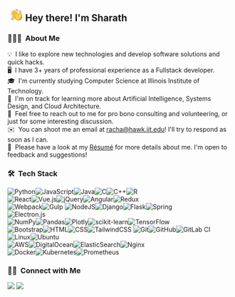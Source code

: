 

<img alt="Night Coding" src="./assets/Hand%20Wave.gif" width='40' align="left"/><h2>Hey there! I'm Sharath</h2>

### 👨🏻‍💻 &nbsp;About Me

💡 &nbsp;I like to explore new technologies and develop software solutions and quick hacks.\
🖥️ &nbsp;I have 3+ years of professional experience as a Fullstack developer.\
🎓 &nbsp;I'm currently studying Computer Science at Illinois Institute of Technology.\
🌱 &nbsp;I'm on track for learning more about Artificial Intelligence, Systems Design, and Cloud Architecture.\
💬 &nbsp;Feel free to reach out to me for pro bono consulting and volunteering, or just for some interesting discussion.\
✉️ &nbsp;You can shoot me an email at racha@hawk.iit.edu! I'll try to respond as soon as I can.\
📄 &nbsp;Please have a look at my [Résumé](https://drive.google.com/file/d/1-nCkRY6k0UcW2yEOw4EL5pa0xNR7JppL/view?usp=sharing) for more details about me. I'm open to feedback and suggestions!

### 🛠 &nbsp;Tech Stack

![Python](https://img.shields.io/badge/python-3670A0?style=for-the-badge&logo=python&logoColor=ffdd54)![JavaScript](https://img.shields.io/badge/javascript-%23323330.svg?style=for-the-badge&logo=javascript&logoColor=%23F7DF1E)![Java](https://img.shields.io/badge/java-%23ED8B00.svg?style=for-the-badge&logo=openjdk&logoColor=white)![C](https://img.shields.io/badge/c-%2300599C.svg?style=for-the-badge&logo=c&logoColor=white)![C++](https://img.shields.io/badge/c++-%2300599C.svg?style=for-the-badge&logo=c%2B%2B&logoColor=white)![R](https://img.shields.io/badge/r-%23276DC3.svg?style=for-the-badge&logo=r&logoColor=white)\
![React](https://img.shields.io/badge/react-%2320232a.svg?style=for-the-badge&logo=react&logoColor=%2361DAFB)![Vue.js](https://img.shields.io/badge/vuejs-%2335495e.svg?style=for-the-badge&logo=vuedotjs&logoColor=%234FC08D)![jQuery](https://img.shields.io/badge/jquery-%230769AD.svg?style=for-the-badge&logo=jquery&logoColor=white)![Angular](https://img.shields.io/badge/angular-%23DD0031.svg?style=for-the-badge&logo=angular&logoColor=white)![Redux](https://img.shields.io/badge/redux-%23593d88.svg?style=for-the-badge&logo=redux&logoColor=white)\
![Webpack](https://img.shields.io/badge/webpack-%238DD6F9.svg?style=for-the-badge&logo=webpack&logoColor=black)![Gulp](https://img.shields.io/badge/GULP-%23CF4647.svg?style=for-the-badge&logo=gulp&logoColor=white)
![NodeJS](https://img.shields.io/badge/node.js-6DA55F?style=for-the-badge&logo=node.js&logoColor=white)![Django](https://img.shields.io/badge/django-%23092E20.svg?style=for-the-badge&logo=django&logoColor=white)![Flask](https://img.shields.io/badge/flask-%23000.svg?style=for-the-badge&logo=flask&logoColor=white)![Spring](https://img.shields.io/badge/spring-%236DB33F.svg?style=for-the-badge&logo=spring&logoColor=white)\
![Electron.js](https://img.shields.io/badge/Electron-191970?style=for-the-badge&logo=Electron&logoColor=white)\
![NumPy](https://img.shields.io/badge/numpy-%23013243.svg?style=for-the-badge&logo=numpy&logoColor=white)![Pandas](https://img.shields.io/badge/pandas-%23150458.svg?style=for-the-badge&logo=pandas&logoColor=white)![Plotly](https://img.shields.io/badge/Plotly-%233F4F75.svg?style=for-the-badge&logo=plotly&logoColor=white)![scikit-learn](https://img.shields.io/badge/scikit--learn-%23F7931E.svg?style=for-the-badge&logo=scikit-learn&logoColor=white)![TensorFlow](https://img.shields.io/badge/TensorFlow-%23FF6F00.svg?style=for-the-badge&logo=TensorFlow&logoColor=white)\
![Bootstrap](https://img.shields.io/badge/-Bootstrap-05122A?style=for-the-badge&logo=bootstrap&logoColor=563D7C)![HTML](https://img.shields.io/badge/-HTML-05122A?style=for-the-badge&logo=HTML5)![CSS](https://img.shields.io/badge/-CSS-05122A?style=for-the-badge&logo=CSS3&logoColor=1572B6)![TailwindCSS](https://img.shields.io/badge/tailwindcss-%2338B2AC.svg?style=for-the-badge&logo=tailwind-css&logoColor=white)
![Git](https://img.shields.io/badge/git-%23F05033.svg?style=for-the-badge&logo=git&logoColor=white)![GitHub](https://img.shields.io/badge/-GitHub-05122A?style=for-the-badge&logo=github)![GitLab CI](https://img.shields.io/badge/gitlab%20-%23181717.svg?style=for-the-badge&logo=gitlab)\
![Linux](https://img.shields.io/badge/Linux-FCC624?style=for-the-badge&logo=linux&logoColor=black)![Ubuntu](https://img.shields.io/badge/Ubuntu-E95420?style=for-the-badge&logo=ubuntu&logoColor=white)\
![AWS](https://img.shields.io/badge/AWS-%23FF9900.svg?style=for-the-badge&logo=amazon-aws&logoColor=white)![DigitalOcean](https://img.shields.io/badge/DigitalOcean-%230167ff.svg?style=for-the-badge&logo=digitalOcean&logoColor=white)![ElasticSearch](https://img.shields.io/badge/-ElasticSearch-005571?style=for-the-badge&logo=elasticsearch)![Nginx](https://img.shields.io/badge/nginx-%23009639.svg?style=for-the-badge&logo=nginx&logoColor=white)\
![Docker](https://img.shields.io/badge/docker-%230db7ed.svg?style=for-the-badge&logo=docker&logoColor=white)![Kubernetes](https://img.shields.io/badge/kubernetes-%23326ce5.svg?style=for-the-badge&logo=kubernetes&logoColor=white)![Prometheus](https://img.shields.io/badge/Prometheus-E6522C?style=for-the-badge&logo=Prometheus&logoColor=white)

### 🤝🏻 &nbsp;Connect with Me

<a href="https://www.linkedin.com/in/raja-sharath-chandra-acha-290b48146/"><img src="https://img.shields.io/badge/-Raja Sharath Chandra-0077B5?style=flat&logo=Linkedin&logoColor=white"/></a>
<a href="mailto:racha@hawk.iit.edu"><img src="https://img.shields.io/badge/-racha@hawk.iit.edu-D14836?style=flat&logo=Gmail&logoColor=white"/></a>




<!--
**sharathchandra04/sharathchandra04** is a ✨ _special_ ✨ repository because its `README.md` (this file) appears on your GitHub profile.

Here are some ideas to get you started:

  🖥️
- 🔭 I’m currently working on ...
- 🌱 I’m currently learning ...
- 👯 I’m looking to collaborate on ...
- 🤔 I’m looking for help with ...
- 💬 Ask me about ...
- 📫 How to reach me: ...
- 😄 Pronouns: ...
- ⚡ Fun fact: ...
-->
